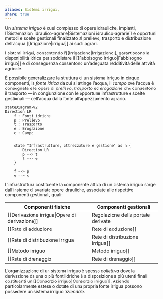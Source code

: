 ```yaml
---
aliases: Sistemi irrigui,
share: true
---
```

Un *sistema irriguo* è quel complesso di opere idrauliche, impianti, [[Sistemazioni idraulico-agrarie|Sistemazioni idraulico-agrarie]] e opportuni metodi e scelte gestionali finalizzato al prelievo, trasporto e distribuzione dell’acqua [[Irrigazione|irrigua]] ai suoli agrari.

I sistemi irrigui, consentendo l’[[Irrigazione|Irrigazione]], garantiscono la disponibilità idrica per soddisfare il [[Fabbisogno irriguo|Fabbisogno irriguo]] e di conseguenza consentono un’adeguata redditività delle attività agricole.

È possibile generalizzare la struttura di un sistema irriguo in cinque componenti, la *fonte idrica* da cui si attinge l’acqua, il *campo* ove l’acqua è consegnata e le opere di *prelievo*, *trasporto* ed *erogazione* che consentono il trasporto — in congiunzione con le opportune infrastrutture e scelte gestionali — dell’acqua dalla fonte all’appezzamento agrario.

```mermaid
stateDiagram-v2
Direction LR
	f : Fonti idriche
	p : Prelievo
	t : Trasporto
	e : Erogazione
	c : Campo
	
	
	state "Infrastrutture, attrezzature e gestione" as n {
	   	Direction LR
		p --> t
		t --> e
	}
	
	f --> p
	e --> c
```

L’infrastruttura costituente la componente attiva di un sistema irriguo sorge dall’insieme di svariate opere idrauliche, associate alle rispettive componenti gestionali, quali:

| Componenti fisiche    | Componenti gestionali                              |
| --------------------- | -------------------------------------------------- |
| [[Derivazione irrigua\|Opere di derivazione]]  | Regolazione delle portate derivate                 |
| [[Rete di adduzione|Rete di adduzione]]     | Gestione della rete                                |
| [[Rete di distribuzione irrigua|Rete di distribuzione irrigua]] | Gestione della rete                                |
| [[Metodo irriguo|Metodo irriguo]]        | Programmazione e gestione degli interventi irrigui |
| [[Rete di drenaggio|Rete di drenaggio]]     | Gestione della rete                                |

L’organizzazione di un sistema irriguo è spesso *collettiva* dove la derivazione da una o più fonti idriche è a disposizione a più utenti finali costituenti un [[Consorzio irriguo|Consorzio irriguo]]. Aziende particolarmente estese o dotate di una propria fonte irrigua possono possedere un sistema irriguo *aziendale*.